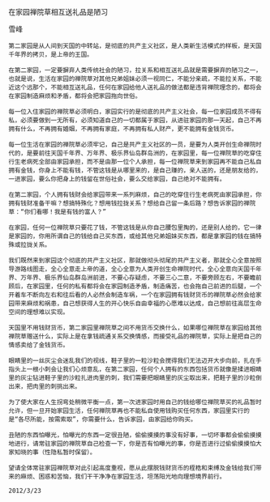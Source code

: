 在家园禅院草相互送礼品是陋习

雪峰


    第二家园是从人间到天国的中转站，是彻底的共产主义社区，是人类新生活模式的样板，是天国千年界的拷贝，是上帝的王国。

    在第二家园，一定要摒弃人类传统社会的陋习，拉关系和相互送礼品就是需要摒弃的陋习之一，也就是说，生活在家园的禅院草对其他兄弟姐妹必须一视同仁，不能分亲疏，不能拉关系，不能近这个远那个，不能相互送礼品，任何在家园给他人送礼品的做法都是违背禅院理念的，都将会在家园制造麻烦和矛盾，都将会把家园拖向世俗。

    每一位入住家园的禅院草必须明白，家园实行的是彻底的共产主义社会，每一位家园成员不得有私，必须要做到一无所有，必须知道自己的一切都属于家园，从进驻家园的那一天起，自己不再拥有什么，不再拥有婚姻，不再拥有家庭，不再拥有私人财产，更不能拥有金钱货币。

    每一位生活在家园的禅院草必须牢记，自己是共产主义社区的一员，是要为人类开创生命禅院时代的，是要前往天国千年界、万年界、极乐界仙岛群岛洲的，在家园里，每一位禅院草的吃穿住行生老病死全部由家园承担，而不是由那一位个人承担，每一位禅院草来到家园再不能自己私自拥有金钱，你身上不能有钱，不管这钱是从哪里来的，是自己赚的，亲人送的，还是朋友给的，一进家园，要么你把身上的钱留在世俗社会，要么交给家园，自己绝对不能拥有。

    在第二家园，个人拥有钱财会给家园带来一系列麻烦，自己的吃穿住行生老病死由家园承担，你拥有钱财准备干嘛？想搞特殊化？想用钱拉拢关系？想给自己留一条后路？想告诉家园的禅院草：“你们看哪！我是有钱的富人？”

    在家园，任何一位禅院草只要花了钱，不管这钱是从你自己腰包里掏的，还是别人给的，它一律是家园的，你用所谓自己的钱给自己买东西，或给其他兄弟姐妹买东西，都是拿家园的钱在搞特殊或拉拢关系。

    我们既然来到家园这个彻底的共产主义社区，那就做彻头彻尾的共产主义者，那就全心全意按照导游路线图走，全心全意走上帝的道，全心全意为人类开创生命禅院时代，全心全意向天国千年界、万年界、极乐界仙岛群岛洲前进，不要心存疑虑，不要三心二意，不要旁顾左右，不要瞻前顾后，在家园里，任何的私有都将会在家园制造矛盾，制造痛苦，也会拖自己前进的后腿，一个开着车不断向左右和往后看的人必然会制造车祸，一个在家园拥有钱财货币的禅院草必然会给家园带来麻烦和祸患，自己想获得人生的开心快乐自由幸福的心愿难以达成，自己想前往高层生命空间的理想难以实现。

    天国里不用钱财货币，第二家园里禅院草之间不用货币交换什么，如果哪位禅院草在家园给其他禅院草赠送什么，实际上是在拿钱疏通关系交换情感，而接受礼品的禅院草，实际上是把自己的情感卖给了金钱货币。

    眼睛里的一丝灰尘会迷乱我们的视线，鞋子里的一粒沙粒会搅得我们无法迈开大步向前，扎在手指头上一根小刺会让我们心烦意乱，在第二家园，任何个人拥有的东西包括货币就像是揉进眼睛里的灰尘钻进鞋子里的沙粒扎进肉里的刺，我们需要把眼睛里的灰尘取出来，把鞋子里的沙粒倒出来，把肉里的刺挑出来。

    为了使大家在人生拐弯处稍微平衡一点，第一次进家园时用自己的钱给哪位禅院草买的礼品暂时允许，但一旦开始家园生活，任何禅院草再也不能私自使用钱购买任何东西，家园里实行的是“各尽所能，按需索取”，你需要什么，告诉家园，由家园给你购买。

    丑陋的东西怕曝光，怕曝光的东西一定很丑陋，偷偷摸摸的事没有好事，一切坏事都会偷偷摸摸地进行，请常驻家园的禅院草自己检查一下，你是否有怕曝光的事，你是否进行过偷偷摸摸怕大家知晓的事（性隐私暂时保留）。

    望请全体常驻家园禅院草对此引起高度重视，愿从此摆脱钱财货币的桎梏和束缚及金钱给我们带来的麻烦、困惑和苦恼，我们干干净净在家园生活，坦荡阳光地向理想境界前行。

    2012/3/23



